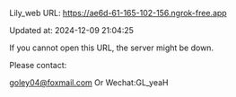 Lily_web URL: https://ae6d-61-165-102-156.ngrok-free.app

Updated at: 2024-12-09 21:04:25

If you cannot open this URL, the server might be down.

Please contact: 

goley04@foxmail.com Or Wechat:GL_yeaH